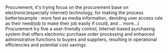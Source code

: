Procurement,
it's trying focus on the procurement base on electronic(especially internet) technology,
for making the process better(example : more fast as media information,
deviding user access rule as their need/job to make their job easily if could, and .. more...)
Procurement try five a user-friendly control,
Internet-based purchasing system
that offers electronic purchase order processing and
enhanced administrative functions to buyers and suppliers,
resulting in operational efficiencies and potential cost savings.